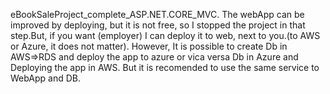 eBookSaleProject_complete_ASP.NET.CORE_MVC. The webApp can be improved by deploying, but it is not free, so I stopped the project in that step.But, if you want (employer) I can deploy it to web, next to you.(to AWS or Azure, it does not matter). However, It is possible to create Db in AWS=>RDS and deploy the app to azure or vica versa Db in Azure and Deploying the app in AWS. But it is recomended to use the same service to WebApp and DB. 

